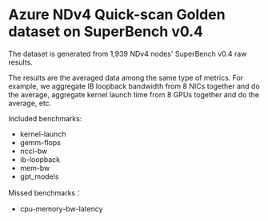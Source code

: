 # Azure NDv4 Quick-scan Golden dataset on SuperBench v0.4

The dataset is generated from 1,939 NDv4 nodes' SuperBench v0.4 raw results.

The results are the averaged data among the same type of metrics. For example, we aggregate IB loopback bandwidth from 8 NICs together and do the average, aggregate kernel launch time from 8 GPUs together and do the average, etc.

Included benchmarks: 

- kernel-launch
- gemm-flops
- nccl-bw
- ib-loopback
- mem-bw
- gpt_models

Missed benchmarks：
- cpu-memory-bw-latency
